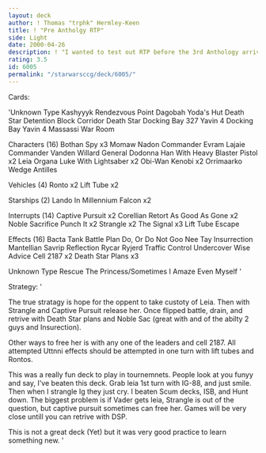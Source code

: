 ```yaml
---
layout: deck
author: ! Thomas "trphk" Hermley-Keen
title: ! "Pre Antholgy RTP"
side: Light
date: 2000-04-26
description: ! "I wanted to test out RTP before the 3rd Anthology arrives and hopefully makes it a better deck."
rating: 3.5
id: 6005
permalink: "/starwarsccg/deck/6005/"
---
```

Cards: 

'Unknown Type
Kashyyyk
Rendezvous Point
Dagobah Yoda's Hut
Death Star Detention Block Corridor
Death Star Docking Bay 327
Yavin 4 Docking Bay
Yavin 4 Massassi War Room

Characters (16)
Bothan Spy  x3
Momaw Nadon
Commander Evram Lajaie
Commander Vanden Willard
General Dodonna
Han With Heavy Blaster Pistol  x2
Leia Organa
Luke With Lightsaber  x2
Obi-Wan Kenobi	x2
Orrimaarko
Wedge Antilles

Vehicles (4)
Ronto  x2
Lift Tube  x2

Starships (2)
Lando In Millennium Falcon  x2

Interrupts (14)
Captive Pursuit  x2
Corellian Retort
As Good As Gone  x2
Noble Sacrifice
Punch It  x2
Strangle  x2
The Signal  x3
Lift Tube Escape

Effects (16)
Bacta Tank
Battle Plan
Do, Or Do Not
Goo Nee Tay
Insurrection
Mantellian Savrip
Reflection
Rycar Ryjerd
Traffic Control
Undercover
Wise Advice
Cell 2187  x2
Death Star Plans  x3

Unknown Type
Rescue The Princess/Sometimes I Amaze Even Myself
'

Strategy: '

The true stratagy is hope for the oppent to take custoty of Leia. Then with Strangle and Captive Pursuit release her. Once flipped battle, drain, and retrive with Death Star plans and Noble Sac (great with and of the abilty 2 guys and Insurection).

Other ways to free her is with any one of the leaders and cell 2187. All attempted Uttnni effects should be attempted in one turn with lift tubes and Rontos.

This was a really fun deck to play in tournemnets. People look at you funyy and say, I've beaten this deck. Grab leia 1st turn with IG-88, and just smile. Then when I strangle Ig they just cry. I beaten Scum decks, ISB, and Hunt down. The biggest problem is if Vader gets leia, Strangle is out of the question, but captive pursuit sometimes can free her. Games will be very close untill you can retrive with DSP.

This is not a great deck (Yet) but it was very good practice to learn something new.
'
